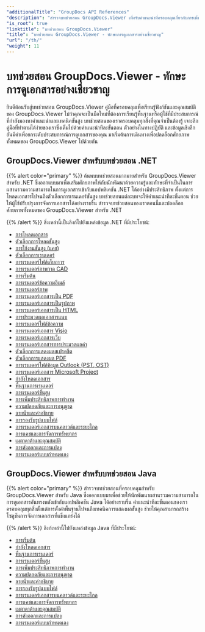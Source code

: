 ```yaml
---
"additionalTitle": "GroupDocs API References"
"description": "สำรวจบทช่วยสอน GroupDocs.Viewer เพื่อรับคำแนะนำที่ครอบคลุมเกี่ยวกับการเพิ่มขีดความสามารถในการดูเอกสาร ปลดล็อกศักยภาพทั้งหมดของ GroupDocs.Viewer ได้แล้ววันนี้!"
"is_root": true
"linktitle": "บทช่วยสอน GroupDocs.Viewer"
"title": "บทช่วยสอน GroupDocs.Viewer - ทักษะการดูเอกสารอย่างเชี่ยวชาญ"
"url": "/th/"
"weight": 11
---
```


# บทช่วยสอน GroupDocs.Viewer - ทักษะการดูเอกสารอย่างเชี่ยวชาญ
ยินดีต้อนรับสู่บทช่วยสอน GroupDocs.Viewer คู่มือที่ครอบคลุมเพื่อเรียนรู้ฟังก์ชันและคุณสมบัติของ GroupDocs.Viewer ไม่ว่าคุณจะเป็นมือใหม่ที่ต้องการเรียนรู้พื้นฐานหรือผู้ใช้ที่มีประสบการณ์ที่กำลังมองหาคำแนะนำและเทคนิคขั้นสูง บทช่วยสอนของเราครอบคลุมทุกสิ่งที่คุณจำเป็นต้องรู้ เจาะลึกคู่มือที่ทำตามได้ง่ายของเราซึ่งเต็มไปด้วยคำแนะนำทีละขั้นตอน ตัวอย่างในทางปฏิบัติ และข้อมูลเชิงลึกอันมีค่าเพื่อยกระดับประสบการณ์การดูเอกสารของคุณ มาเริ่มต้นการเดินทางเพื่อปลดล็อกศักยภาพทั้งหมดของ GroupDocs.Viewer ไปด้วยกัน

## GroupDocs.Viewer สำหรับบทช่วยสอน .NET

{{% alert color="primary" %}}
ค้นพบบทช่วยสอนมากมายสำหรับ GroupDocs.Viewer สำหรับ .NET ซึ่งออกแบบมาเพื่อเสริมศักยภาพให้กับนักพัฒนาด้วยความรู้และทักษะที่จำเป็นในการผสานรวมความสามารถในการดูเอกสารเข้ากับแอปพลิเคชัน .NET ได้อย่างมีประสิทธิภาพ ตั้งแต่การโหลดเอกสารไปจนถึงตัวเลือกการเรนเดอร์ขั้นสูง บทช่วยสอนแต่ละบทจะให้คำแนะนำทีละขั้นตอน ช่วยให้ผู้ใช้ปรับปรุงการจัดการเอกสารได้อย่างราบรื่น สำรวจบทช่วยสอนของเราตอนนี้และปลดล็อกศักยภาพทั้งหมดของ GroupDocs.Viewer สำหรับ .NET

{{% /alert %}}
สิ่งเหล่านี้เป็นลิงก์ไปยังแหล่งข้อมูล .NET ที่มีประโยชน์:
 
- [การโหลดเอกสาร](./net/loading-documents/)
- [ตัวเลือกการโหลดขั้นสูง](./net/advanced-loading/)
- [การใช้งานขั้นสูง (แคช)](./net/advanced-usage-caching/)
- [ตัวเลือกการเรนเดอร์](./net/rendering-options/)
- [การเรนเดอร์ไฟล์เก็บถาวร](./net/rendering-archive-files/)
- [การเรนเดอร์ภาพวาด CAD](./net/rendering-cad-drawings/)
- [การเริ่มต้น](./net/getting-started/)
- [การเรนเดอร์ข้อความอีเมล์](./net/rendering-email-messages/)
- [การเรนเดอร์ภาพ](./net/image-rendering/)
- [การเรนเดอร์เอกสารเป็น PDF](./net/rendering-documents-pdf/)
- [การเรนเดอร์เอกสารเป็นรูปภาพ](./net/rendering-documents-images/)
- [การเรนเดอร์เอกสารเป็น HTML](./net/rendering-documents-html/)
- [การประมวลผลเอกสารแนบ](./net/processing-document-attachments/)
- [การเรนเดอร์ไฟล์ข้อความ](./net/rendering-text-files/)
- [การเรนเดอร์เอกสาร Visio](./net/rendering-visio-documents/)
- [การเรนเดอร์เอกสารเว็บ](./net/rendering-web-documents/)
- [การเรนเดอร์เอกสารการประมวลผลคำ](./net/rendering-word-processing-documents/)
- [ตัวเลือกการแสดงผลสเปรดชีต](./net/spreadsheet-rendering-options/)
- [ตัวเลือกการแสดงผล PDF](./net/pdf-rendering-options/)
- [การเรนเดอร์ไฟล์ข้อมูล Outlook (PST, OST)](./net/rendering-outlook-data-files/)
- [การเรนเดอร์เอกสาร Microsoft Project](./net/rendering-ms-project-documents/)
- [กำลังโหลดเอกสาร](./net/document-loading/)
- [พื้นฐานการเรนเดอร์](./net/rendering-basics/)
- [การเรนเดอร์ขั้นสูง](./net/advanced-rendering/)
- [การเพิ่มประสิทธิภาพการทำงาน](./net/performance-optimization/)
- [ความปลอดภัยและการอนุญาต](./net/security-permissions/)
- [ลายน้ำและคำอธิบาย](./net/watermarks-annotations/)
- [การรองรับรูปแบบไฟล์](./net/file-formats-support/)
- [การเรนเดอร์เอกสารบนคลาวด์และระยะไกล](./net/cloud-remote-document-rendering/)
- [การแคชและการจัดการทรัพยากร](./net/caching-resource-management/)
- [เมตาดาต้าและคุณสมบัติ](./net/metadata-properties/)
- [การส่งออกและการแปลง](./net/export-conversion/)
- [การเรนเดอร์แบบกำหนดเอง](./net/custom-rendering/)

## GroupDocs.Viewer สำหรับบทช่วยสอน Java

{{% alert color="primary" %}}
สำรวจบทช่วยสอนที่ครอบคลุมสำหรับ GroupDocs.Viewer สำหรับ Java ซึ่งออกแบบมาเพื่อช่วยให้นักพัฒนาผสานรวมความสามารถในการดูเอกสารอันทรงพลังเข้ากับแอปพลิเคชัน Java ได้อย่างราบรื่น คำแนะนำทีละขั้นตอนของเราครอบคลุมทุกสิ่งตั้งแต่การตั้งค่าพื้นฐานไปจนถึงเทคนิคการแสดงผลขั้นสูง ช่วยให้คุณสามารถสร้างโซลูชันการจัดการเอกสารที่แข็งแกร่งได้

{{% /alert %}}
ลิงก์เหล่านี้ไปยังแหล่งข้อมูล Java ที่มีประโยชน์:

- [การเริ่มต้น](./java/getting-started/)
- [กำลังโหลดเอกสาร](./java/document-loading/)
- [พื้นฐานการเรนเดอร์](./java/rendering-basics/)
- [การเรนเดอร์ขั้นสูง](./java/advanced-rendering/)
- [การเพิ่มประสิทธิภาพการทำงาน](./java/performance-optimization/)
- [ความปลอดภัยและการอนุญาต](./java/security-permissions/)
- [ลายน้ำและคำอธิบาย](./java/watermarks-annotations/)
- [การรองรับรูปแบบไฟล์](./java/file-formats-support/)
- [การเรนเดอร์เอกสารบนคลาวด์และระยะไกล](./java/cloud-remote-document-rendering/)
- [การแคชและการจัดการทรัพยากร](./java/caching-resource-management/)
- [เมตาดาต้าและคุณสมบัติ](./java/metadata-properties/)
- [การส่งออกและการแปลง](./java/export-conversion/)
- [การเรนเดอร์แบบกำหนดเอง](./java/custom-rendering/)
